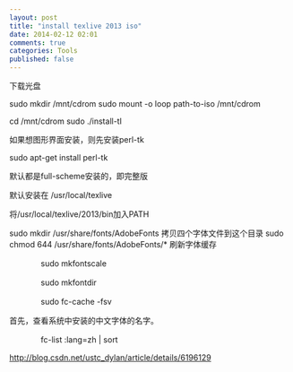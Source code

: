 ```yaml
---
layout: post
title: "install texlive 2013 iso"
date: 2014-02-12 02:01
comments: true
categories: Tools
published: false
---
```


下载光盘

sudo mkdir /mnt/cdrom
sudo mount -o loop path-to-iso /mnt/cdrom

cd /mnt/cdrom
sudo ./install-tl

如果想图形界面安装，则先安装perl-tk

sudo apt-get install perl-tk

默认都是full-scheme安装的，即完整版

默认安装在 /usr/local/texlive

将/usr/local/texlive/2013/bin加入PATH



sudo mkdir /usr/share/fonts/AdobeFonts
拷贝四个字体文件到这个目录
sudo chmod 644 /usr/share/fonts/AdobeFonts/*
刷新字体缓存

　　　　sudo  mkfontscale

　　　　sudo mkfontdir

　　　　sudo fc-cache -fsv

首先，查看系统中安装的中文字体的名字。

　　　　fc-list :lang=zh | sort

http://blog.csdn.net/ustc_dylan/article/details/6196129


